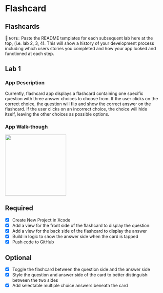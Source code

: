 # Flashcard

## Flashcards
📝 `NOTE:` Paste the README templates for each subsequent lab here at the top, (i.e. lab 2, 3, 4). This will show a history of your development process including which users stories you completed and how your app looked and functioned at each step.

## Lab 1

### App Description
Currently, flashcard app displays a flashcard containing one specific question with three answer choices to choose from. If the user clicks on the correct choice, the question will flip and show the correct answer on the flashcard. If the user clicks on an incorrect choice, the choice will hide itself, leaving the other choices as possible options. 

### App Walk-though

<img src="https://i.imgur.com/v8WZRQu.gif" width=200><br>

## Required
- [x] Create New Project in Xcode
- [x] Add a view for the front side of the flashcard to display the question
- [x] Add a view for the back side of the flashcard to display the answer
- [x] Build in logic to show the answer side when the card is tapped
- [x] Push code to GitHub
## Optional
- [x] Toggle the flashcard between the question side and the answer side
- [x] Style the question and answer side of the card to better distinguish between the two sides
- [x] Add selectable multiple choice answers beneath the card
